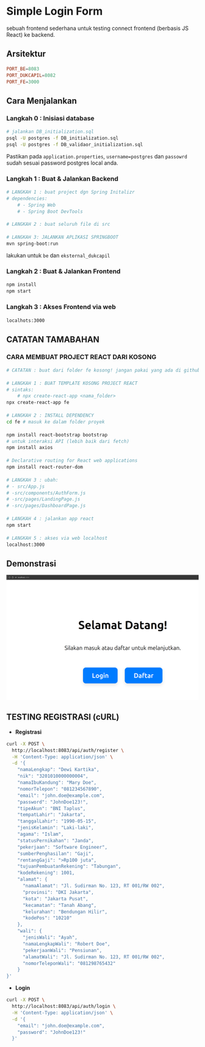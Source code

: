 # Simple Login Form

sebuah frontend sederhana untuk testing connect frontend (berbasis JS React) ke backend.

## Arsitektur

```conf
PORT_BE=8083
PORT_DUKCAPIL=8082
PORT_FE=3000
```

## Cara Menjalankan

### Langkah 0 : Inisiasi database

```bash
# jalankan DB_initialization.sql
psql -U postgres -f DB_initialization.sql
psql -U postgres -f DB_validaor_initialization.sql
```

Pastikan pada `application.properties`, `username=postgres` dan `passowrd` sudah sesuai password postgres local anda.

### Langkah 1 : Buat & Jalankan Backend

```bash
# LANGKAH 1 : buat project dgn Spring Initalizr
# dependencies:
    # - Spring Web
    # - Spring Boot DevTools

# LANGKAH 2 : buat seluruh file di src

# LANGKAH 3: JALANKAN APLIKASI SPRINGBOOT
mvn spring-boot:run
```

lakukan untuk `be` dan `eksternal_dukcapil`

### Langkah 2 : Buat & Jalankan Frontend

```bash
npm install
npm start
```

### Langkah 3 : Akses Frontend via web

`localhots:3000`

## CATATAN TAMABAHAN

### CARA MEMBUAT PROJECT REACT DARI KOSONG

```bash
# CATATAN : buat dari folder fe kosong! jangan pakai yang ada di github repo, karena node_modules ter-ignore.

# LANGKAH 1 : BUAT TEMPLATE KOSONG PROJECT REACT
# sintaks:
    # npx create-react-app <nama_folder>
npx create-react-app fe  

# LANGKAH 2 : INSTALL DEPENDENCY
cd fe # masuk ke dalam folder proyek

npm install react-bootstrap bootstrap
# untuk interaksi API (lebih baik dari fetch)
npm install axios

# Declarative routing for React web applications
npm install react-router-dom

# LANGKAH 3 : ubah:
# - src/App.js 
# -src/components/AuthForm.js 
# -src/pages/LandingPage.js 
# -src/pages/DashboardPage.js 

# LANGKAH 4 : jalankan app react
npm start

# LANGKAH 5 : akses via web localhost
localhost:3000
```

## Demonstrasi

![tampilan-demo-frontend-landing-page](./img/tampilan-demo-frontend-landing-page.png)

## TESTING REGISTRASI (cURL)

- **Registrasi**

```bash
curl -X POST \
  http://localhost:8083/api/auth/register \
  -H 'Content-Type: application/json' \
  -d '{
    "namaLengkap": "Dewi Kartika",
    "nik": "3201010000000004",
    "namaIbuKandung": "Mary Doe",
    "nomorTelepon": "081234567890",
    "email": "john.doe@example.com",
    "password": "JohnDoe123!",
    "tipeAkun": "BNI Taplus",
    "tempatLahir": "Jakarta",
    "tanggalLahir": "1990-05-15",
    "jenisKelamin": "Laki-laki",
    "agama": "Islam",
    "statusPernikahan": "Janda",
    "pekerjaan": "Software Engineer",
    "sumberPenghasilan": "Gaji",
    "rentangGaji": ">Rp100 juta",
    "tujuanPembuatanRekening": "Tabungan",
    "kodeRekening": 1001,
    "alamat": {
      "namaAlamat": "Jl. Sudirman No. 123, RT 001/RW 002",
      "provinsi": "DKI Jakarta",
      "kota": "Jakarta Pusat",
      "kecamatan": "Tanah Abang",
      "kelurahan": "Bendungan Hilir",
      "kodePos": "10210"
    },
    "wali": {
      "jenisWali": "Ayah",
      "namaLengkapWali": "Robert Doe",
      "pekerjaanWali": "Pensiunan",
      "alamatWali": "Jl. Sudirman No. 123, RT 001/RW 002",
      "nomorTeleponWali": "081298765432"
    }
}'
```

- **Login**

```bash
curl -X POST \
  http://localhost:8083/api/auth/login \
  -H 'Content-Type: application/json' \
  -d '{
    "email": "john.doe@example.com",
    "password": "JohnDoe123!"
  }'
```
